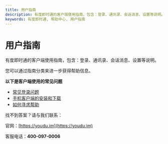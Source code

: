 ```yaml
---
title: 用户指南
description: 有度即时通的客户端使用指南，包含：登录、通讯录、会话消息、设置等说明。
keywords: 有度即时通, 帮助中心, 用户指南
---
```

# 用户指南

有度即时通的客户端使用指南，包含：登录、通讯录、会话消息、设置等说明。

您可以通过指南分类来进一步获得帮助信息。

**以下是客户端使用的常见问题**

- [常见登录问题](./a01_00005.md)
- [手机客户端的安装和下载](./e01_00004.md)
- [如何寻求帮助](./f01_00001.md)

找不到答案？请与我们联系：

官网：[https://youdu.im](https://youdu.im)

客服电话：**400-097-0006**
